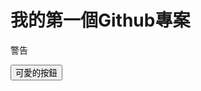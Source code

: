 <h1>我的第一個Github專案</h1>
<p class="text-primary">警告</p>

<button type="button" onclick="displayDate()">可愛的按鈕</button>

</body>
</html>

</head>
<body>


